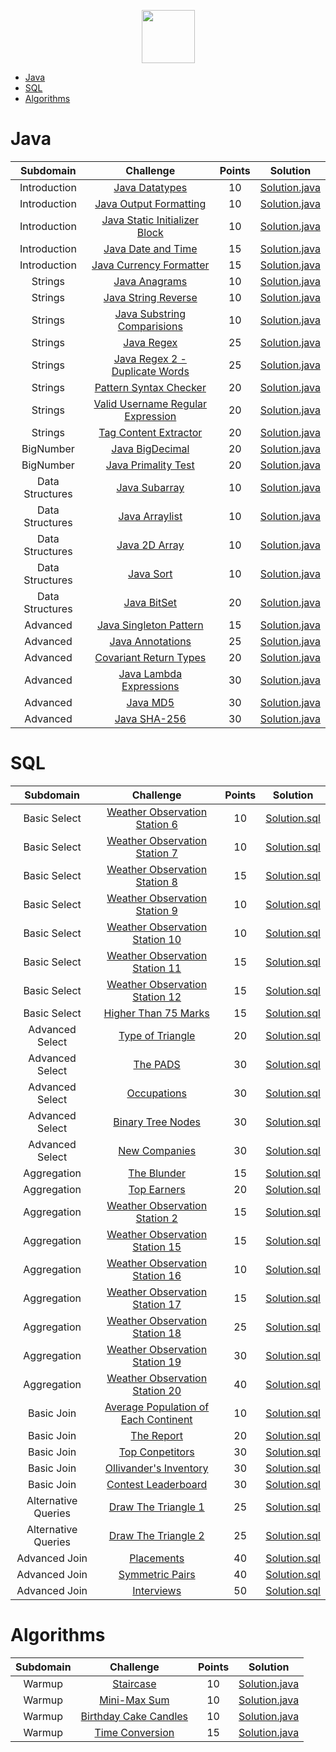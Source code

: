 <p align="center">
    <a href="https://www.hackerrank.com/dmytro_verner">
        <img height=85 src="https://d3keuzeb2crhkn.cloudfront.net/hackerrank/assets/styleguide/logo_wordmark-f5c5eb61ab0a154c3ed9eda24d0b9e31.svg">
    </a>
</p>

* [Java](#java)
* [SQL](#sql)
* [Algorithms](#algorithms)

# Java

|          Subdomain          |                                                         Challenge                                                        | Points  |                                                                                         Solution                                                                                        |
|:---------------------------:|:------------------------------------------------------------------------------------------------------------------------:|:-------:|:---------------------------------------------------------------------------------------------------------------------------------------------------------------------------------------:|
|         Introduction        | [Java Datatypes](https://www.hackerrank.com/challenges/java-datatypes/problem)                                           |    10   | [Solution.java](https://github.com/dmverner/HackerRank_Solutions/blob/master/Java/Introduction/Java%20Datatypes/Solution.java)                                                          |
|         Introduction        | [Java Output Formatting](https://www.hackerrank.com/challenges/java-output-formatting/problem)                           |    10   | [Solution.java](https://github.com/dmverner/HackerRank_Solutions/blob/master/Java/Introduction/Java%20Output%20Formatting/Solution.java)                                                |
|         Introduction        | [Java Static Initializer Block](https://www.hackerrank.com/challenges/java-static-initializer-block/problem)             |    10   | [Solution.java](https://github.com/dmverner/HackerRank_Solutions/blob/master/Java/Introduction/Java%20Static%20Initializer%20Block/Solution.java)                                       |
|         Introduction        | [Java Date and Time](https://www.hackerrank.com/challenges/java-date-and-time/problem)                                   |    15   | [Solution.java](https://github.com/dmverner/HackerRank_Solutions/blob/master/Java/Introduction/Java%20Date%20and%20Time/Solution.java)                                                  |
|         Introduction        | [Java Currency Formatter](https://www.hackerrank.com/challenges/java-currency-formatter/problem)                         |    15   | [Solution.java](https://github.com/dmverner/HackerRank_Solutions/blob/master/Java/Introduction/Java%20Currency%20Formatter/Solution.java)                                               |
|         Strings             | [Java Anagrams](https://www.hackerrank.com/challenges/java-anagrams/problem)                                             |    10   | [Solution.java](https://github.com/dmytro-verner/HackerRank_Solutions/tree/master/Java/Strings/Java%20Anagrams/Solution.java)                                                           |
|         Strings             | [Java String Reverse](https://www.hackerrank.com/challenges/java-string-reverse/problem)                                 |    10   | [Solution.java](https://github.com/dmytro-verner/HackerRank_Solutions/tree/master/Java/Strings/Java%20String%20Reverse/Solution.java)                                                   |
|         Strings             | [Java Substring Comparisions](https://www.hackerrank.com/challenges/java-string-compare/problem)                         |    10   | [Solution.java](https://github.com/dmytro-verner/HackerRank_Solutions/blob/master/Java/Strings/Java%20Substring%20Comparisons/Solution.java)                                            |
|         Strings             | [Java Regex](https://www.hackerrank.com/challenges/java-regex/problem)                                                   |    25   | [Solution.java](https://github.com/dmytro-verner/HackerRank_Solutions/blob/master/Java/Strings/Java%20Regex/Solution.java)                                                              |
|         Strings             | [Java Regex 2 - Duplicate Words](https://www.hackerrank.com/challenges/duplicate-word/problem)                           |    25   | [Solution.java](https://github.com/dmytro-verner/HackerRank_Solutions/blob/master/Java/Strings/Java%20Regex%202%20-%20Duplicate%20Words/Solution.java)                                  |
|         Strings             | [Pattern Syntax Checker](https://www.hackerrank.com/challenges/pattern-syntax-checker/problem)                           |    20   | [Solution.java](https://github.com/dmytro-verner/HackerRank_Solutions/blob/master/Java/Strings/Pattern%20Syntax%20Checker/Solution.java)                                                |
|         Strings             | [Valid Username Regular Expression](https://www.hackerrank.com/challenges/valid-username-checker/problem)                |    20   | [Solution.java](https://github.com/dmytro-verner/HackerRank_Solutions/blob/master/Java/Strings/Valid%20Username%20Regular%20Expression/Solution.java)                                   |
|         Strings             | [Tag Content Extractor](https://www.hackerrank.com/challenges/tag-content-extractor/problem)                             |    20   | [Solution.java](https://github.com/dmytro-verner/HackerRank_Solutions/blob/master/Java/Strings/TagContentExtractor/Solution.java)                                                       |
|         BigNumber           | [Java BigDecimal](https://www.hackerrank.com/challenges/java-bigdecimal/problem)                                         |    20   | [Solution.java](https://github.com/dmytro-verner/HackerRank_Solutions/blob/master/Java/BigNumber/Java%20BigDecimal/Solution.java)                                                       |
|         BigNumber           | [Java Primality Test](https://www.hackerrank.com/challenges/java-primality-test/problem)                                 |    20   | [Solution.java](https://github.com/dmytro-verner/HackerRank_Solutions/blob/master/Java/BigNumber/Java%20Primality%20Test/Solution.java)                                                 |
|         Data Structures     | [Java Subarray](https://www.hackerrank.com/challenges/java-negative-subarray/problem)                                    |    10   | [Solution.java](https://github.com/dmytro-verner/HackerRank_Solutions/blob/master/Java/Data%20Structures/Java%20Subarray/Solution.java)                                                 |
|         Data Structures     | [Java Arraylist](https://www.hackerrank.com/challenges/java-arraylist/problem)                                           |    10   | [Solution.java](https://github.com/dmytro-verner/HackerRank_Solutions/blob/master/Java/Data%20Structures/Java%20Arraylist/Solution.java)                                                |
|         Data Structures     | [Java 2D Array](https://www.hackerrank.com/challenges/java-2d-array/problem)                                             |    10   | [Solution.java](https://github.com/dmytro-verner/HackerRank_Solutions/blob/master/Java/Data%20Structures/Java%202D%20Array/Solution.java)                                               |
|         Data Structures     | [Java Sort](https://www.hackerrank.com/challenges/java-sort/problem)                                                     |    10   | [Solution.java](https://github.com/dmytro-verner/HackerRank_Solutions/blob/master/Java/Data%20Structures/Java%20Sort/Solution.java)                                                     |
|         Data Structures     | [Java BitSet](https://www.hackerrank.com/challenges/java-bitset/problem)                                                 |    20   | [Solution.java](https://github.com/dmytro-verner/HackerRank_Solutions/blob/master/Java/Data%20Structures/Java%20BitSet/Solution.java)                                                   |
|         Advanced            | [Java Singleton Pattern](https://www.hackerrank.com/challenges/java-singleton/problem)                                   |    15   | [Solution.java](https://github.com/dmytro-verner/HackerRank_Solutions/blob/master/Java/Advanced/Java%20Singleton%20Pattern/Solution.java)                                               |
|         Advanced            | [Java Annotations](https://www.hackerrank.com/challenges/java-annotations/problem)                                       |    25   | [Solution.java](https://github.com/dmytro-verner/HackerRank_Solutions/blob/master/Java/Advanced/Java%20Annotations/Solution.java)                                                       |
|         Advanced            | [Covariant Return Types](https://www.hackerrank.com/challenges/java-covariance/problem)                                  |    20   | [Solution.java](https://github.com/dmytro-verner/HackerRank_Solutions/blob/master/Java/Advanced/Covariant%20Return%20Types/Solution.java)                                               |
|         Advanced            | [Java Lambda Expressions](https://www.hackerrank.com/challenges/java-lambda-expressions/problem)                         |    30   | [Solution.java](https://github.com/dmytro-verner/HackerRank_Solutions/blob/master/Java/Advanced/Java%20Lambda%20Expressions/Solution.java)                                              |
|         Advanced            | [Java MD5](https://www.hackerrank.com/challenges/java-md5/problem)                                                       |    30   | [Solution.java](https://github.com/dmytro-verner/HackerRank_Solutions/blob/master/Java/Advanced/Java%20MD5/Solution.java)                                                               |
|         Advanced            | [Java SHA-256](https://www.hackerrank.com/challenges/sha-256/problem)                                                    |    30   | [Solution.java](https://github.com/dmytro-verner/HackerRank_Solutions/blob/master/Java/Advanced/Java%20SHA-256/Solution.java)                                                           |


# SQL

|          Subdomain          |                                                         Challenge                                                           | Points  |                                                                                         Solution                                                                                        |
|:---------------------------:|:---------------------------------------------------------------------------------------------------------------------------:|:-------:|:---------------------------------------------------------------------------------------------------------------------------------------------------------------------------------------:|
|         Basic Select        | [Weather Observation Station 6](https://www.hackerrank.com/challenges/weather-observation-station-6/problem)                |    10   | [Solution.sql](https://github.com/dmytro-verner/HackerRank_Solutions/blob/master/SQL/Basic%20Select/Weather%20Observation%20Station%206.sql)                                           |
|         Basic Select        | [Weather Observation Station 7](https://www.hackerrank.com/challenges/weather-observation-station-7/problem)                |    10   | [Solution.sql](https://github.com/dmytro-verner/HackerRank_Solutions/blob/master/SQL/Basic%20Select/Weather%20Observation%20Station%207.sql)                                           |
|         Basic Select        | [Weather Observation Station 8](https://www.hackerrank.com/challenges/weather-observation-station-8/problem)                |    15   | [Solution.sql](https://github.com/dmytro-verner/HackerRank_Solutions/blob/master/SQL/Basic%20Select/Weather%20Observation%20Station%208.sql)                                           |
|         Basic Select        | [Weather Observation Station 9](https://www.hackerrank.com/challenges/weather-observation-station-9/problem)                |    10   | [Solution.sql](https://github.com/dmytro-verner/HackerRank_Solutions/blob/master/SQL/Basic%20Select/Weather%20Observation%20Station%209.sql)                                           |
|         Basic Select        | [Weather Observation Station 10](https://www.hackerrank.com/challenges/weather-observation-station-10/problem)              |    10   | [Solution.sql](https://github.com/dmytro-verner/HackerRank_Solutions/blob/master/SQL/Basic%20Select/Weather%20Observation%20Station%2010.sql)                                          |
|         Basic Select        | [Weather Observation Station 11](https://www.hackerrank.com/challenges/weather-observation-station-11/problem)              |    15   | [Solution.sql](https://github.com/dmytro-verner/HackerRank_Solutions/blob/master/SQL/Basic%20Select/Weather%20Observation%20Station%2011.sql)                                          |
|         Basic Select        | [Weather Observation Station 12](https://www.hackerrank.com/challenges/weather-observation-station-12/problem)              |    15   | [Solution.sql](https://github.com/dmytro-verner/HackerRank_Solutions/blob/master/SQL/Basic%20Select/Weather%20Observation%20Station%2012.sql)                                          |
|         Basic Select        | [Higher Than 75 Marks](https://www.hackerrank.com/challenges/more-than-75-marks/problem)                                    |    15   | [Solution.sql](https://github.com/dmytro-verner/HackerRank_Solutions/blob/master/SQL/Basic%20Select/Higher%20Than%2075%20Marks.sql)                                                    |
|         Advanced Select     | [Type of Triangle](https://www.hackerrank.com/challenges/what-type-of-triangle/problem)                                     |    20   | [Solution.sql](https://github.com/dmytro-verner/HackerRank_Solutions/blob/master/SQL/Advanced%20Select/Type%20of%20Triangle.sql)                                                       |
|         Advanced Select     | [The PADS](https://www.hackerrank.com/challenges/the-pads/problem)                                                          |    30   | [Solution.sql](https://github.com/dmytro-verner/HackerRank_Solutions/blob/master/SQL/Advanced%20Select/The%20PADS.sql)                                                                 |
|         Advanced Select     | [Occupations](https://www.hackerrank.com/challenges/occupations/problem)                                                    |    30   | [Solution.sql](https://github.com/dmytro-verner/HackerRank_Solutions/blob/master/SQL/Advanced%20Select/Occupations.sql)                                                                |
|         Advanced Select     | [Binary Tree Nodes](https://www.hackerrank.com/challenges/binary-search-tree-1/problem)                                     |    30   | [Solution.sql](https://github.com/dmytro-verner/HackerRank_Solutions/blob/master/SQL/Advanced%20Select/Binary%20Tree%20Nodes.sql)                                                      |
|         Advanced Select     | [New Companies](https://www.hackerrank.com/challenges/the-company/problem)                                                  |    30   | [Solution.sql](https://github.com/dmytro-verner/HackerRank_Solutions/blob/master/SQL/Advanced%20Select/New%20Companies.sql)                                                            |
|         Aggregation         | [The Blunder](https://www.hackerrank.com/challenges/the-blunder/problem)                                                    |    15   | [Solution.sql](https://github.com/dmytro-verner/HackerRank_Solutions/blob/master/SQL/Aggregation/The%20Blunder.sql)                                                                    |
|         Aggregation         | [Top Earners](https://www.hackerrank.com/challenges/earnings-of-employees/problem)                                          |    20   | [Solution.sql](https://github.com/dmytro-verner/HackerRank_Solutions/blob/master/SQL/Aggregation/Top%20Earners.sql)                                                                    |
|         Aggregation         | [Weather Observation Station 2](https://www.hackerrank.com/challenges/weather-observation-station-2/problem)                |    15   | [Solution.sql](https://github.com/dmytro-verner/HackerRank_Solutions/blob/master/SQL/Aggregation/Weather%20Observation%20Station%202.sql)                                              |
|         Aggregation         | [Weather Observation Station 15](https://www.hackerrank.com/challenges/weather-observation-station-15/problem)              |    15   | [Solution.sql](https://github.com/dmytro-verner/HackerRank_Solutions/blob/master/SQL/Aggregation/Weather%20Observation%20Station%2015.sql)                                             |
|         Aggregation         | [Weather Observation Station 16](https://www.hackerrank.com/challenges/weather-observation-station-16/problem)              |    10   | [Solution.sql](https://github.com/dmytro-verner/HackerRank_Solutions/blob/master/SQL/Aggregation/Weather%20Observation%20Station%2016.sql)                                             |
|         Aggregation         | [Weather Observation Station 17](https://www.hackerrank.com/challenges/weather-observation-station-17/problem)              |    15   | [Solution.sql](https://github.com/dmytro-verner/HackerRank_Solutions/blob/master/SQL/Aggregation/Weather%20Observation%20Station%2017.sql)                                             |
|         Aggregation         | [Weather Observation Station 18](https://www.hackerrank.com/challenges/weather-observation-station-18/problem)              |    25   | [Solution.sql](https://github.com/dmytro-verner/HackerRank_Solutions/blob/master/SQL/Aggregation/Weather%20Observation%20Station%2018.sql)                                             |
|         Aggregation         | [Weather Observation Station 19](https://www.hackerrank.com/challenges/weather-observation-station-19/problem)              |    30   | [Solution.sql](https://github.com/dmytro-verner/HackerRank_Solutions/blob/master/SQL/Aggregation/Weather%20Observation%20Station%2019.sql)                                             |
|         Aggregation         | [Weather Observation Station 20](https://www.hackerrank.com/challenges/weather-observation-station-20/problem)              |    40   | [Solution.sql](https://github.com/dmytro-verner/HackerRank_Solutions/blob/master/SQL/Aggregation/Weather%20Observation%20Station%2020.sql)                                             |
|         Basic Join          | [Average Population of Each Continent](https://www.hackerrank.com/challenges/average-population-of-each-continent/problem)  |    10   | [Solution.sql](https://github.com/dmytro-verner/HackerRank_Solutions/blob/master/SQL/Basic%20Join/Average%20Population%20of%20Each%20Continent.sql)                                    |
|         Basic Join          | [The Report](https://www.hackerrank.com/challenges/the-report/problem)                                                      |    20   | [Solution.sql](https://github.com/dmytro-verner/HackerRank_Solutions/blob/master/SQL/Basic%20Join/The%20Report.sql)                                                                    |
|         Basic Join          | [Top Conpetitors](https://www.hackerrank.com/challenges/full-score/problem)                                                 |    30   | [Solution.sql](https://github.com/dmytro-verner/HackerRank_Solutions/blob/master/SQL/Basic%20Join/Top%20Competitors.sql)                                                               |
|         Basic Join          | [Ollivander's Inventory](https://www.hackerrank.com/challenges/harry-potter-and-wands/problem)                              |    30   | [Solution.sql](https://github.com/dmytro-verner/HackerRank_Solutions/blob/master/SQL/Basic%20Join/Ollivander's%20Inventory.sql)                                                        |
|         Basic Join          | [Contest Leaderboard](https://www.hackerrank.com/challenges/contest-leaderboard/problem)                                    |    30   | [Solution.sql](https://github.com/dmytro-verner/HackerRank_Solutions/blob/master/SQL/Basic%20Join/Contest%20Leaderboard.sql)                                                           |
|         Alternative Queries | [Draw The Triangle 1](https://www.hackerrank.com/challenges/draw-the-triangle-1/problem)                                    |    25   | [Solution.sql](https://github.com/dmytro-verner/HackerRank_Solutions/blob/master/SQL/Alternative%20Queries/Draw%20The%20Triangle%201.sql)                                              |
|         Alternative Queries | [Draw The Triangle 2](https://www.hackerrank.com/challenges/draw-the-triangle-2/problem)                                    |    25   | [Solution.sql](https://github.com/dmytro-verner/HackerRank_Solutions/blob/master/SQL/Alternative%20Queries/Draw%20The%20Triangle%202.sql)                                              |
|         Advanced Join       | [Placements](https://www.hackerrank.com/challenges/placements/problem)                                                      |    40   | [Solution.sql](https://github.com/dmytro-verner/HackerRank_Solutions/blob/master/SQL/Advanced%20Join/Placements.sql)                                                                   |
|         Advanced Join       | [Symmetric Pairs](https://www.hackerrank.com/challenges/symmetric-pairs/problem)                                            |    40   | [Solution.sql](https://github.com/dmytro-verner/HackerRank_Solutions/blob/master/SQL/Advanced%20Join/Symmetric%20Pairs.sql)                                                            |
|         Advanced Join       | [Interviews](https://www.hackerrank.com/challenges/interviews/problem)                                                      |    50   | [Solution.sql](https://github.com/dmytro-verner/HackerRank_Solutions/blob/master/SQL/Advanced%20Join/Interviews.sql)                                              |



# Algorithms

|          Subdomain          |                                                         Challenge                                                           | Points  |                                                                                         Solution                                                                                        |
|:---------------------------:|:---------------------------------------------------------------------------------------------------------------------------:|:-------:|:---------------------------------------------------------------------------------------------------------------------------------------------------------------------------------------:|
|         Warmup              | [Staircase](https://www.hackerrank.com/challenges/staircase/problem)                                                        |    10   | [Solution.java](https://github.com/dmytro-verner/HackerRank_Solutions/blob/master/Algorithms/Warmup/Staircase.java)                                                                     |
|         Warmup              | [Mini-Max Sum](https://www.hackerrank.com/challenges/mini-max-sum/problem)                                                  |    10   | [Solution.java](https://github.com/dmytro-verner/HackerRank_Solutions/blob/master/Algorithms/Warmup/Mini-Max%20Sum.java)                                                                |
|         Warmup              | [Birthday Cake Candles](https://www.hackerrank.com/challenges/birthday-cake-candles/problem)                                |    10   | [Solution.java](https://github.com/dmytro-verner/HackerRank_Solutions/blob/master/Algorithms/Warmup/Birthday%20Cake%20Candles.java)                                                     |
|         Warmup              | [Time Conversion](https://www.hackerrank.com/challenges/time-conversion/problem)                                            |    15   | [Solution.java](https://github.com/dmytro-verner/HackerRank_Solutions/blob/master/Algorithms/Warmup/Time%20Conversion.java)                                                             |

